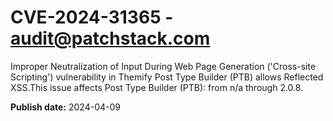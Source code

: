 # CVE-2024-31365 - audit@patchstack.com

Improper Neutralization of Input During Web Page Generation ('Cross-site Scripting') vulnerability in Themify Post Type Builder (PTB) allows Reflected XSS.This issue affects Post Type Builder (PTB): from n/a through 2.0.8.



**Publish date:** 2024-04-09
